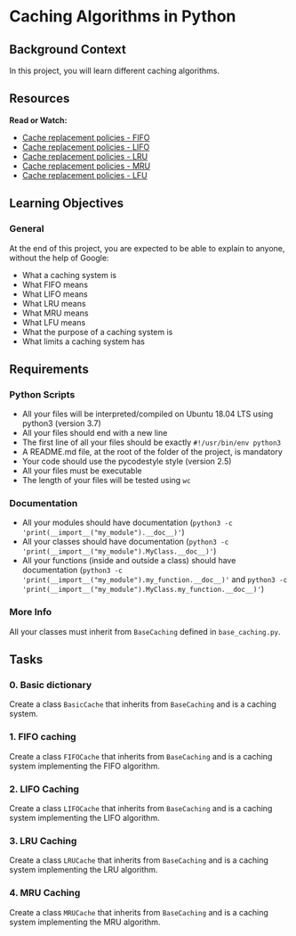 # Caching Algorithms in Python

## Background Context

In this project, you will learn different caching algorithms.

## Resources

**Read or Watch:**

- [Cache replacement policies - FIFO](https://en.wikipedia.org/wiki/Cache_replacement_policies#First_In_First_Out_%28FIFO%29)
- [Cache replacement policies - LIFO](https://en.wikipedia.org/wiki/Cache_replacement_policies#Last_In_First_Out_%28LIFO%29)
- [Cache replacement policies - LRU](https://en.wikipedia.org/wiki/Cache_replacement_policies#Least_Recently_Used_%28LRU%29)
- [Cache replacement policies - MRU](https://en.wikipedia.org/wiki/Cache_replacement_policies#Most_Recently_Used_%28MRU%29)
- [Cache replacement policies - LFU](https://en.wikipedia.org/wiki/Cache_replacement_policies#Least-Frequently_Used_%28LFU%29)

## Learning Objectives

### General

At the end of this project, you are expected to be able to explain to anyone, without the help of Google:

- What a caching system is
- What FIFO means
- What LIFO means
- What LRU means
- What MRU means
- What LFU means
- What the purpose of a caching system is
- What limits a caching system has

## Requirements

### Python Scripts

- All your files will be interpreted/compiled on Ubuntu 18.04 LTS using python3 (version 3.7)
- All your files should end with a new line
- The first line of all your files should be exactly `#!/usr/bin/env python3`
- A README.md file, at the root of the folder of the project, is mandatory
- Your code should use the pycodestyle style (version 2.5)
- All your files must be executable
- The length of your files will be tested using `wc`

### Documentation

- All your modules should have documentation (`python3 -c 'print(__import__("my_module").__doc__)'`)
- All your classes should have documentation (`python3 -c 'print(__import__("my_module").MyClass.__doc__)'`)
- All your functions (inside and outside a class) should have documentation (`python3 -c 'print(__import__("my_module").my_function.__doc__)'` and `python3 -c 'print(__import__("my_module").MyClass.my_function.__doc__)'`)

### More Info

All your classes must inherit from `BaseCaching` defined in `base_caching.py`.

## Tasks

### 0. Basic dictionary

Create a class `BasicCache` that inherits from `BaseCaching` and is a caching system.

### 1. FIFO caching

Create a class `FIFOCache` that inherits from `BaseCaching` and is a caching system implementing the FIFO algorithm.

### 2. LIFO Caching

Create a class `LIFOCache` that inherits from `BaseCaching` and is a caching system implementing the LIFO algorithm.

### 3. LRU Caching

Create a class `LRUCache` that inherits from `BaseCaching` and is a caching system implementing the LRU algorithm.

### 4. MRU Caching

Create a class `MRUCache` that inherits from `BaseCaching` and is a caching system implementing the MRU algorithm.

